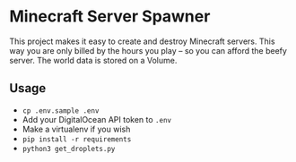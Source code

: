 # Minecraft Server Spawner
This project makes it easy to create and destroy Minecraft servers. This way you are only billed by the hours you play – so you can afford the beefy server. The world data is stored on a Volume.

## Usage
- `cp .env.sample .env`
- Add your DigitalOcean API token to `.env`
- Make a virtualenv if you wish
- `pip install -r requirements`
- `python3 get_droplets.py`
